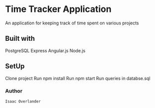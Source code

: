 # Time Tracker Application 

An application for keeping track of time spent on various projects

## Built with

PostgreSQL
Express
Angular.js
Node.js

## SetUp

Clone project
Run npm install
Run npm start
Run queries in databse.sql

### Author
    Isaac Overlander
